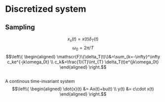 # Discretized system
## Sampling
$$x_s(t)=x(t)\delta_T(t)$$
$$\omega_0 = 2\pi/T$$
$$\left\{ \begin{aligned} 
\mathscr{F}\{\delta_T(t)\}&=\sum_{k=-\infty}^\infty c_ke^{-jk\omega_0t}
\\ 
c_k&=\frac{1}{T}\int_{T} \delta_T(t)e^{jk\omega_0t}
\end{aligned} \right.$$

## 
A continous time-invariant system
$$\left\{ \begin{aligned} 
\dot{x}(t) &= Ax(t)+bu(t)
\\ 
y(t) &= c\cdot x(t)
\end{aligned} \right.$$
